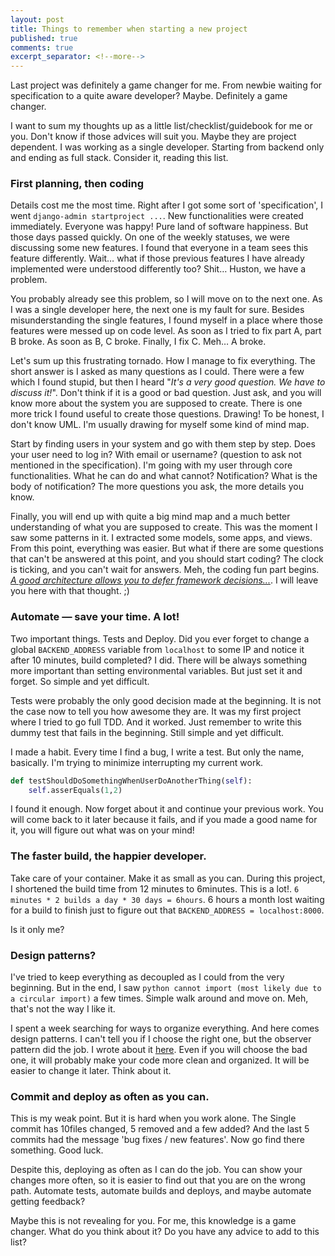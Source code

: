 ```yaml
---
layout: post
title: Things to remember when starting a new project
published: true
comments: true
excerpt_separator: <!--more-->
---
```


Last project was definitely a game changer for me. From newbie waiting for specification to a quite aware developer? Maybe. Definitely a game changer.

I want to sum my thoughts up as a little list/checklist/guidebook for me or you. Don't know if those advices will suit you. Maybe they are project dependent. I was working as a single developer. Starting from backend only and ending as full stack. Consider it, reading this list.

<!--more-->

### First planning, then coding

Details cost me the most time. Right after I got some sort of 'specification', I went `django-admin startproject ...`. New functionalities were created immediately. Everyone was happy! Pure land of software happiness. But those days passed quickly. On one of the weekly statuses, we were discussing some new features. I found that everyone in a team sees this feature differently. Wait… what if those previous features I have already implemented were understood differently too? Shit… Huston, we have a problem.

You probably already see this problem, so I will move on to the next one. As I was a single developer here, the next one is my fault for sure. Besides misunderstanding the single features, I found myself in a place where those features were messed up on code level. As soon as I tried to fix part A, part B broke. As soon as B, C broke. Finally, I fix C. Meh… A broke.

Let's sum up this frustrating tornado. How I manage to fix everything. The short answer is I asked as many questions as I could. There were a few which I found stupid, but then I heard "_It's a very good question. We have to discuss it!_". Don't think if it is a good or bad question. Just ask, and you will know more about the system you are supposed to create. There is one more trick I found useful to create those questions. Drawing! To be honest, I don't know UML. I'm usually drawing for myself some kind of mind map.

Start by finding users in your system and go with them step by step. Does your user need to log in? With email or username? (question to ask not mentioned in the specification). I'm going with my user through core functionalities. What he can do and what cannot? Notification? What is the body of notification? The more questions you ask, the more details you know.

Finally, you will end up with quite a big mind map and a much better understanding of what you are supposed to create. This was the moment I saw some patterns in it. I extracted some models, some apps, and views. From this point, everything was easier. But what if there are some questions that can't be answered at this point, and you should start coding? The clock is ticking, and you can't wait for answers. Meh, the coding fun part begins. [_A good architecture allows you to defer framework decisions..._](https://twitter.com/unclebobmartin/status/118403913937453056). I will leave you here with that thought. ;)

### Automate — save your time. A lot!

Two important things. Tests and Deploy. Did you ever forget to change a global `BACKEND_ADDRESS` variable from `localhost` to some IP and notice it after 10 minutes, build completed? I did. There will be always something more important than setting environmental variables. But just set it and forget. So simple and yet difficult.

Tests were probably the only good decision made at the beginning. It is not the case now to tell you how awesome they are. It was my first project where I tried to go full TDD. And it worked. Just remember to write this dummy test that fails in the beginning. Still simple and yet difficult.

I made a habit. Every time I find a bug, I write a test. But only the name, basically. I'm trying to minimize interrupting my current work.

```python
def testShouldDoSomethingWhenUserDoAnotherThing(self):
    self.asserEquals(1,2)
```

I found it enough. Now forget about it and continue your previous work. You will come back to it later because it fails, and if you made a good name for it, you will figure out what was on your mind!

### The faster build, the happier developer.

Take care of your container. Make it as small as you can. During this project, I shortened the build time from 12 minutes to 6minutes. This is a lot!. `6 minutes * 2 builds a day * 30 days = 6hours`. 6 hours a month lost waiting for a build to finish just to figure out that `BACKEND_ADDRESS = localhost:8000`.

Is it only me?

### Design patterns?

I've tried to keep everything as decoupled as I could from the very beginning. But in the end, I saw `python cannot import (most likely due to a circular import)` a few times. Simple walk around and move on. Meh, that's not the way I like it.

I spent a week searching for ways to organize everything. And here comes design patterns. I can't tell you if I choose the right one, but the observer pattern did the job. I wrote about it [here](https://jakubszwajka.github.io/How-to-build-event-system-python/). Even if you will choose the bad one, it will probably make your code more clean and organized. It will be easier to change it later. Think about it.

### Commit and deploy as often as you can.

This is my weak point. But it is hard when you work alone. The Single commit has 10files changed, 5 removed and a few added? And the last 5 commits had the message 'bug fixes / new features'. Now go find there something. Good luck.

Despite this, deploying as often as I can do the job. You can show your changes more often, so it is easier to find out that you are on the wrong path. Automate tests, automate builds and deploys, and maybe automate getting feedback?

Maybe this is not revealing for you. For me, this knowledge is a game changer. What do you think about it? Do you have any advice to add to this list?
